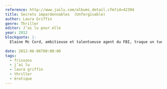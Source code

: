 ```yaml
---
reference: http://www.jailu.com/albums_detail.cfm?id=42394
title: Secrets impardonnables  (Unforgivable)
author: Laura Griffin
genre: Thriller
editor: J’ai lu pour elle
year: 2012
blockquote: |-
  Elaine Mc Cord, ambitieuse et talentueuse agent du FBI, traque un tueur en série machiavélique, qui n’hésitera pas à la prendre pour cible, pour parfaire son art mortel...
  
date: 2012-06-06T00:00:00
tags:
  - frissons
  - j’ai lu
  - laura griffin
  - thriller
  - érotique
---
```

